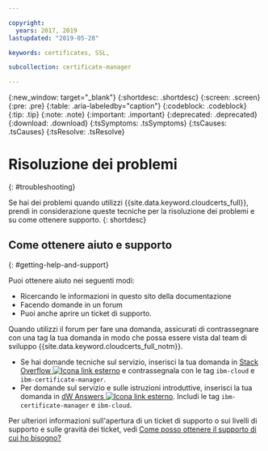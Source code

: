 ```yaml
---

copyright:
  years: 2017, 2019
lastupdated: "2019-05-28"

keywords: certificates, SSL, 

subcollection: certificate-manager

---
```


{:new_window: target="_blank"}
{:shortdesc: .shortdesc}
{:screen: .screen}
{:pre: .pre}
{:table: .aria-labeledby="caption"}
{:codeblock: .codeblock}
{:tip: .tip}
{:note: .note}
{:important: .important}
{:deprecated: .deprecated}
{:download: .download}
{:tsSymptoms: .tsSymptoms}
{:tsCauses: .tsCauses}
{:tsResolve: .tsResolve}

# Risoluzione dei problemi
{: #troubleshooting}

Se hai dei problemi quando utilizzi {{site.data.keyword.cloudcerts_full}}, prendi in considerazione queste tecniche per la risoluzione dei problemi e su come ottenere supporto.
{: shortdesc}

## Come ottenere aiuto e supporto
{: #getting-help-and-support}



Puoi ottenere aiuto nei seguenti modi:

- Ricercando le informazioni in questo sito della documentazione
- Facendo domande in un forum
- Puoi anche aprire un ticket di supporto.

Quando utilizzi il forum per fare una domanda, assicurati di contrassegnare con una tag la tua domanda in modo che possa essere vista dal team di sviluppo {{site.data.keyword.cloudcerts_full_notm}}.

- Se hai domande tecniche sul servizio, inserisci la tua domanda in [Stack Overflow ![Icona link esterno](../../icons/launch-glyph.svg "Icona link esterno")](https://stackoverflow.com/search?q=ibm-certificate-manager+ibm-cloud) e contrassegnala con le tag `ibm-cloud` e `ibm-certificate-manager`.  
- Per domande sul servizio e sulle istruzioni introduttive, inserisci la tua domanda in [dW Answers ![Icona link esterno](../../icons/launch-glyph.svg "Icona link esterno")](https://developer.ibm.com/answers). Includi le tag `ibm-certificate-manager` e `ibm-cloud`.

Per ulteriori informazioni sull'apertura di un ticket di supporto o sui livelli di supporto e sulle gravità dei ticket, vedi [Come posso ottenere il supporto di cui ho bisogno?](/docs/get-support?topic=get-support-getting-customer-support#getting-customer-support)
